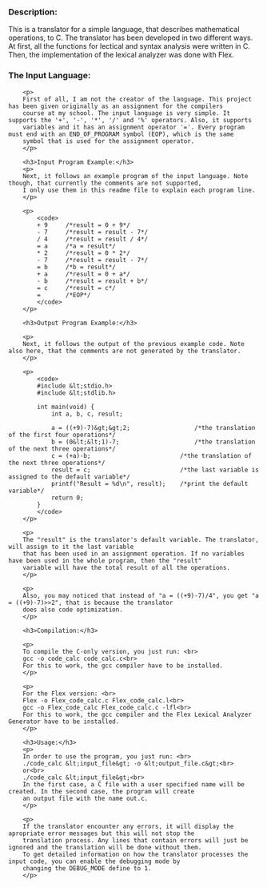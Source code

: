 <html>
<head>
	<meta http-equiv="Content-Type" content="text/html; charset=UTF-8">
</head>
<body>
		<h3>Description:</h3>
		<p>
		This is a translator for a simple language, that describes mathematical operations, to C. The translator has been developed
		in two different ways. At first, all the functions for lectical and syntax analysis were written in C. Then,
		the implementation of the lexical analyzer was done with Flex.
		</p>
		<h3>The Input Language:</h3>
		
		<p>
		First of all, I am not the creator of the language. This project has been given originally as an assignment for the compilers 
		course at my school. The input language is very simple. It supports the '+', '-', '*', '/' and '%' operators. Also, it supports 
		variables and it has an assignment operator '='. Every program must end with an END_OF_PROGRAM symbol (EOP), which is the same 
		symbol that is used for the assignment operator.
		</p>
		
		<h3>Input Program Example:</h3>
		<p>
		Next, it follows an example program of the input language. Note though, that currently the comments are not supported, 
		I only use them in this readme file to explain each program line.
		</p>
		
		<p>
			<code>
			+ 9		/*result = 0 + 9*/
			- 7 	/*result = result - 7*/
			/ 4		/*result = result / 4*/
			= a		/*a = result*/
			* 2		/*result = 0 * 2*/
			- 7 	/*result = result - 7*/
			= b		/*b = result*/
			+ a		/*result = 0 + a*/
			- b 	/*result = result + b*/
			= c		/*result = c*/
			=		/*EOP*/
			</code>
		</p>
		
		<h3>Output Program Example:</h3>
		
		<p>
		Next, it follows the output of the previous example code. Note also here, that the comments are not generated by the translator.
		</p>
		
		<p>
			<code>
			#include &lt;stdio.h>
			#include &lt;stdlib.h>

			int main(void) {
				int a, b, c, result;

				a = ((+9)-7)&gt;&gt;2;					/*the translation of the first four operations*/
				b = (0&lt;&lt;1)-7;						/*the translation of the next three operations*/
				c = (+a)-b;							/*the translation of the next three operations*/
				result = c;							/*the last variable is assigned to the default variable*/
				printf("Result = %d\n", result);	/*print the default variable*/
				return 0;
			}
			</code>
		</p>
		
		<p>
		The "result" is the translator's default variable. The translator, will assign to it the last variable 
		that has been used in an assignment operation. If no variables have been used in the whole program, then the "result" 
		variable will have the total result of all the operations.
		</p>
		
		<p>
		Also, you may noticed that instead of "a = ((+9)-7)/4", you get "a = ((+9)-7)>>2", that is because the translator 
		does also code optimization.
		</p>
		
		<h3>Compilation:</h3>
		
		<p>
		To compile the C-only version, you just run: <br>
		gcc -o code_calc code_calc.c<br>
		For this to work, the gcc compiler have to be installed.
		</p>
		
		<p>
		For the Flex version: <br>
		Flex -o Flex_code_calc.c Flex_code_calc.l<br>
		gcc -o Flex_code_calc Flex_code_calc.c -lfl<br>
		For this to work, the gcc compiler and the Flex Lexical Analyzer Generator have to be installed.
		</p>
		
		<h3>Usage:</h3>
		<p>
		In order to use the program, you just run: <br>
		./code_calc &lt;input_file&gt; -o &lt;output_file.c&gt;<br>
		or<br>
		./code_calc &lt;input_file&gt;<br>
		In the first case, a C file with a user specified name will be created. In the second case, the program will create
		an output file with the name out.c.
		</p>
		
		<p>
		If the translator encounter any errors, it will display the apropriate error messages but this will not stop the 
		translation process. Any lines that contain errors will just be ignored and the translation will be done without them.
		To get detailed information on how the translator processes the input code, you can enable the debugging mode by 
		changing the DEBUG_MODE define to 1.
		</p>
</body>
</html>
